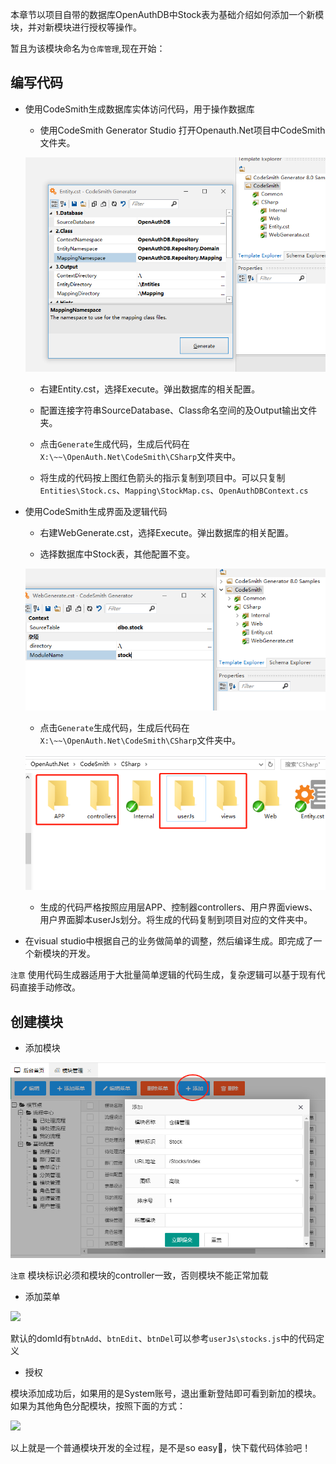 本章节以项目自带的数据库OpenAuthDB中Stock表为基础介绍如何添加一个新模块，并对新模块进行授权等操作。

暂且为该模块命名为`仓库管理`,现在开始：

## 编写代码
 
 * 使用CodeSmith生成数据库实体访问代码，用于操作数据库

    * 使用CodeSmith Generator Studio 打开Openauth.Net项目中CodeSmith文件夹。

    ![](190110171420673.png " ")
    
    * 右建Entity.cst，选择Execute。弹出数据库的相关配置。
    
    * 配置连接字符串SourceDatabase、Class命名空间的及Output输出文件夹。

    * 点击`Generate`生成代码，生成后代码在`X:\~~\OpenAuth.Net\CodeSmith\CSharp`文件夹中。

    * 将生成的代码按上图红色箭头的指示复制到项目中。可以只复制`Entities\Stock.cs`、`Mapping\StockMap.cs`、`OpenAuthDBContext.cs`

 * 使用CodeSmith生成界面及逻辑代码

    * 右建WebGenerate.cst，选择Execute。弹出数据库的相关配置。
    
    * 选择数据库中Stock表，其他配置不变。

    ![](190110171420676.png "")

    * 点击`Generate`生成代码，生成后代码在`X:\~~\OpenAuth.Net\CodeSmith\CSharp`文件夹中。

    ![](190110171757977.png "")

    * 生成的代码严格按照应用层APP、控制器controllers、用户界面views、用户界面脚本userJs划分。将生成的代码复制到项目对应的文件夹中。

 * 在visual studio中根据自己的业务做简单的调整，然后编译生成。即完成了一个新模块的开发。

 `注意` 使用代码生成器适用于大批量简单逻辑的代码生成，复杂逻辑可以基于现有代码直接手动修改。

## 创建模块

 * 添加模块

 ![](190110172049261.png)

 `注意` 模块标识必须和模块的controller一致，否则模块不能正常加载

 * 添加菜单

 ![](http://www.openauth.me/upload/180523111946327.png)

 默认的domId有`btnAdd`、`btnEdit`、`btnDel`可以参考`userJs\stocks.js`中的代码定义

 * 授权

 模块添加成功后，如果用的是System账号，退出重新登陆即可看到新加的模块。如果为其他角色分配模块，按照下面的方式：

![](http://119.84.146.233:8887/upload_files/190110172339544.png)

 以上就是一个普通模块开发的全过程，是不是so easy🙂，快下载代码体验吧！